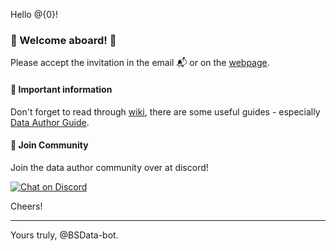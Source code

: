 Hello @{0}!

### 🎉 Welcome aboard! 🎉

Please accept the invitation in the email 📬 or on the [webpage][invitation].

#### 📝 Important information

Don't forget to read through [wiki][], there are some useful guides - especially [Data Author Guide][guide].

#### 📲 Join Community

Join the data author community over at discord!

[![Chat on Discord](https://img.shields.io/discord/558412685981777922.svg?logo=discord&style=popout-square)](https://discord.gg/KqPVhds)

Cheers!

---
Yours truly, @BSData-bot.


[invitation]: {1}
[wiki]: https://github.com/BSData/catalogue-development/wiki
[guide]: https://github.com/BSData/catalogue-development/wiki/Data-Author-Guide
